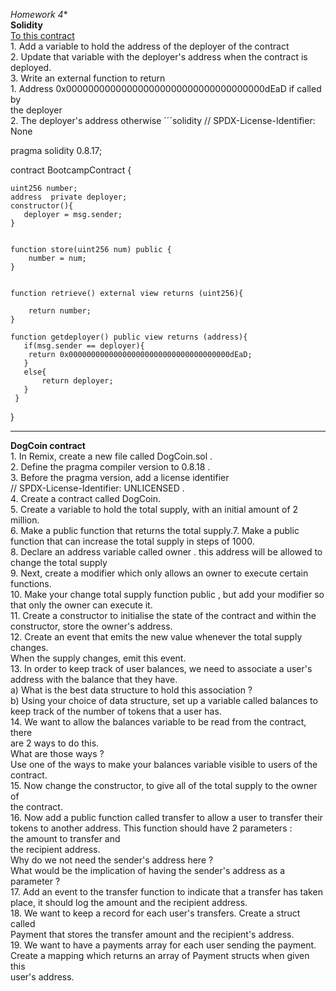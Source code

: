 *Homework 4**  
**Solidity**  
[To this contract](https://gist.github.com/extropyCoder/77487267da199320fb9c852cfde70fb1)  
1\. Add a variable to hold the address of the deployer of the contract  
2\. Update that variable with the deployer's address when the contract is  
deployed.  
3\. Write an external function to return  
1\. Address 0x000000000000000000000000000000000000dEaD if called by  
the deployer  
2\. The deployer's address otherwise
´´´solidity
// SPDX-License-Identifier: None

pragma solidity 0.8.17;


contract BootcampContract {

    uint256 number;
    address  private deployer;
    constructor(){
       deployer = msg.sender; 
    }


    function store(uint256 num) public {
        number = num;
    }


    function retrieve() external view returns (uint256){
        
        return number;
    }
    
    function getdeployer() public view returns (address){
       if(msg.sender == deployer){
        return 0x000000000000000000000000000000000000dEaD;
       }
       else{
           return deployer;
       }
     }
}

---

**DogCoin contract**  
1\. In Remix, create a new file called DogCoin.sol .  
2\. Define the pragma compiler version to 0.8.18 .  
3\. Before the pragma version, add a license identifier  
// SPDX-License-Identifier: UNLICENSED .  
4\. Create a contract called DogCoin.  
5\. Create a variable to hold the total supply, with an initial amount of 2 million.  
6\. Make a public function that returns the total supply.7. Make a public function that can increase the total supply in steps of 1000.  
8\. Declare an address variable called owner . this address will be allowed to  
change the total supply  
9\. Next, create a modifier which only allows an owner to execute certain  
functions.  
10\. Make your change total supply function public , but add your modifier so  
that only the owner can execute it.  
11\. Create a constructor to initialise the state of the contract and within the  
constructor, store the owner's address.  
12\. Create an event that emits the new value whenever the total supply changes.  
When the supply changes, emit this event.  
13\. In order to keep track of user balances, we need to associate a user's  
address with the balance that they have.  
a) What is the best data structure to hold this association ?  
b) Using your choice of data structure, set up a variable called balances to  
keep track of the number of tokens that a user has.  
14\. We want to allow the balances variable to be read from the contract, there  
are 2 ways to do this.  
What are those ways ?  
Use one of the ways to make your balances variable visible to users of the  
contract.  
15\. Now change the constructor, to give all of the total supply to the owner of  
the contract.  
16\. Now add a public function called transfer to allow a user to transfer their  
tokens to another address. This function should have 2 parameters :  
the amount to transfer and  
the recipient address.  
Why do we not need the sender's address here ?  
What would be the implication of having the sender's address as a parameter ?  
17\. Add an event to the transfer function to indicate that a transfer has taken  
place, it should log the amount and the recipient address.  
18\. We want to keep a record for each user's transfers. Create a struct called  
Payment that stores the transfer amount and the recipient's address.  
19\. We want to have a payments array for each user sending the payment.  
Create a mapping which returns an array of Payment structs when given this  
user's address.
